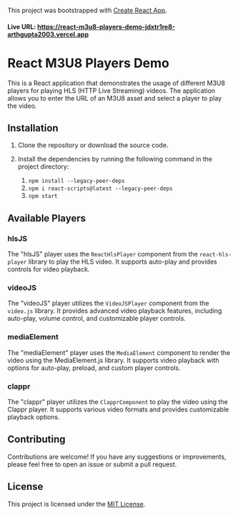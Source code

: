 This project was bootstrapped with [Create React App](https://github.com/facebook/create-react-app).
#### Live URL: https://react-m3u8-players-demo-jdxtr1re8-arthgupta2003.vercel.app
# React M3U8 Players Demo 
This is a React application that demonstrates the usage of different M3U8 players for playing HLS (HTTP Live Streaming) videos. The application allows you to enter the URL of an M3U8 asset and select a player to play the video.

## Installation

1. Clone the repository or download the source code.
2. Install the dependencies by running the following command in the project directory:

    1. `npm install --legacy-peer-deps` 
    2. `npm i react-scripts@latest --legacy-peer-deps`
    3. `npm start`

## Available Players

### hlsJS
The "hlsJS" player uses the `ReactHlsPlayer` component from the `react-hls-player` library to play the HLS video. It supports auto-play and provides controls for video playback.

### videoJS
The "videoJS" player utilizes the `VideoJSPlayer` component from the `video.js` library. It provides advanced video playback features, including auto-play, volume control, and customizable player controls.

### mediaElement
The "mediaElement" player uses the `MediaElement` component to render the video using the MediaElement.js library. It supports video playback with options for auto-play, preload, and custom player controls.

### clappr
The "clappr" player utilizes the `ClapprComponent` to play the video using the Clappr player. It supports various video formats and provides customizable playback options.

## Contributing

Contributions are welcome! If you have any suggestions or improvements, please feel free to open an issue or submit a pull request.

## License

This project is licensed under the [MIT License](LICENSE).
